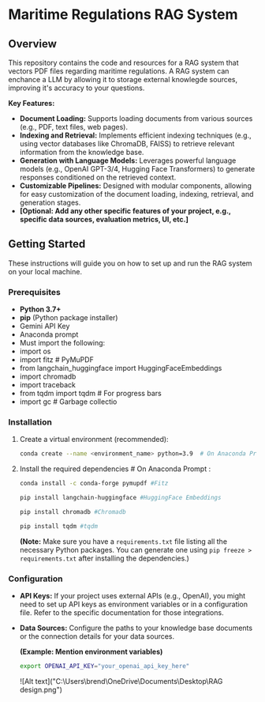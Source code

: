 # Maritime Regulations RAG System 


## Overview

This repository contains the code and resources for a RAG system that vectors PDF files regarding maritime regulations. A RAG system can enchance a LLM by allowing it to storage external knowlegde sources, improving it's accuracy to your questions.

**Key Features:**

* **Document Loading:** Supports loading documents from various sources (e.g., PDF, text files, web pages).
* **Indexing and Retrieval:** Implements efficient indexing techniques (e.g., using vector databases like ChromaDB, FAISS) to retrieve relevant information from the knowledge base.
* **Generation with Language Models:** Leverages powerful language models (e.g., OpenAI GPT-3/4, Hugging Face Transformers) to generate responses conditioned on the retrieved context.
* **Customizable Pipelines:** Designed with modular components, allowing for easy customization of the document loading, indexing, retrieval, and generation stages.
* **[Optional: Add any other specific features of your project, e.g., specific data sources, evaluation metrics, UI, etc.]**

## Getting Started

These instructions will guide you on how to set up and run the RAG system on your local machine.

### Prerequisites

* **Python 3.7+**
* **pip** (Python package installer)
* Gemini API Key
* Anaconda prompt
* Must import the following:
* import os
* import fitz  # PyMuPDF
* from langchain_huggingface import HuggingFaceEmbeddings
* import chromadb
* import traceback
* from tqdm import tqdm  # For progress bars
* import gc  # Garbage collectio

### Installation



1.  Create a virtual environment (recommended):

    ```bash
    conda create --name <environment_name> python=3.9  # On Anaconda Prompt 
    ```

3.  Install the required dependencies # On Anaconda Prompt :

    ```bash
    conda install -c conda-forge pymupdf #Fitz
    ```
    ```bash
    pip install langchain-huggingface #HuggingFace Embeddings
    ```
    ```bash
    pip install chromadb #Chromadb
    ```
    ```bash
    pip install tqdm #tqdm
    ```

    **(Note:** Make sure you have a `requirements.txt` file listing all the necessary Python packages. You can generate one using `pip freeze > requirements.txt` after installing the dependencies.)

### Configuration

* **API Keys:** If your project uses external APIs (e.g., OpenAI), you might need to set up API keys as environment variables or in a configuration file. Refer to the specific documentation for those integrations.
* **Data Sources:** Configure the paths to your knowledge base documents or the connection details for your data sources.


    **(Example: Mention environment variables)**

    ```bash
    export OPENAI_API_KEY="your_openai_api_key_here"
    ```

    ![Alt text]("C:\Users\brend\OneDrive\Documents\Desktop\RAG design.png")

